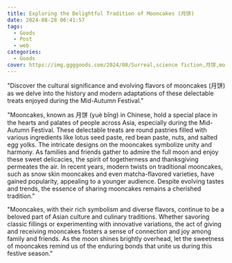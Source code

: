 ```yaml
---
title: Exploring the Delightful Tradition of Mooncakes (月饼)
date: 2024-08-28 06:41:57
tags:
  - Goods
  - Post
  - web
categories:
  - Goods
cover: https://img.ggggoods.com/2024/08/Surreal,science fiction,月饼,moon cake,technology,tech,diagrams,renderings,colors_20240830_00001_.png
---
```


"Discover the cultural significance and evolving flavors of mooncakes (月饼) as we delve into the history and modern adaptations of these delectable treats enjoyed during the Mid-Autumn Festival."

"Mooncakes, known as 月饼 (yuè bǐng) in Chinese, hold a special place in the hearts and palates of people across Asia, especially during the Mid-Autumn Festival. These delectable treats are round pastries filled with various ingredients like lotus seed paste, red bean paste, nuts, and salted egg yolks. The intricate designs on the mooncakes symbolize unity and harmony. As families and friends gather to admire the full moon and enjoy these sweet delicacies, the spirit of togetherness and thanksgiving permeates the air. In recent years, modern twists on traditional mooncakes, such as snow skin mooncakes and even matcha-flavored varieties, have gained popularity, appealing to a younger audience. Despite evolving tastes and trends, the essence of sharing mooncakes remains a cherished tradition."

"Mooncakes, with their rich symbolism and diverse flavors, continue to be a beloved part of Asian culture and culinary traditions. Whether savoring classic fillings or experimenting with innovative variations, the act of giving and receiving mooncakes fosters a sense of connection and joy among family and friends. As the moon shines brightly overhead, let the sweetness of mooncakes remind us of the enduring bonds that unite us during this festive season."
